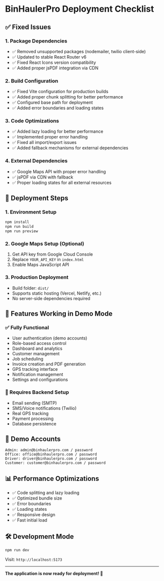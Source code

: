 # BinHaulerPro Deployment Checklist

## ✅ Fixed Issues

### 1. **Package Dependencies**
- ✅ Removed unsupported packages (nodemailer, twilio client-side)
- ✅ Updated to stable React Router v6
- ✅ Fixed React Icons version compatibility
- ✅ Added proper jsPDF integration via CDN

### 2. **Build Configuration**
- ✅ Fixed Vite configuration for production builds
- ✅ Added proper chunk splitting for better performance
- ✅ Configured base path for deployment
- ✅ Added error boundaries and loading states

### 3. **Code Optimizations**
- ✅ Added lazy loading for better performance
- ✅ Implemented proper error handling
- ✅ Fixed all import/export issues
- ✅ Added fallback mechanisms for external dependencies

### 4. **External Dependencies**
- ✅ Google Maps API with proper error handling
- ✅ jsPDF via CDN with fallback
- ✅ Proper loading states for all external resources

## 🚀 Deployment Steps

### 1. **Environment Setup**
```bash
npm install
npm run build
npm run preview
```

### 2. **Google Maps Setup** (Optional)
1. Get API key from Google Cloud Console
2. Replace `YOUR_API_KEY` in `index.html`
3. Enable Maps JavaScript API

### 3. **Production Deployment**
- Build folder: `dist/`
- Supports static hosting (Vercel, Netlify, etc.)
- No server-side dependencies required

## 📱 Features Working in Demo Mode

### ✅ Fully Functional
- User authentication (demo accounts)
- Role-based access control
- Dashboard and analytics
- Customer management
- Job scheduling
- Invoice creation and PDF generation
- GPS tracking interface
- Notification management
- Settings and configurations

### 🔧 Requires Backend Setup
- Email sending (SMTP)
- SMS/Voice notifications (Twilio)
- Real GPS tracking
- Payment processing
- Database persistence

## 🔐 Demo Accounts

```
Admin: admin@binhaulerpro.com / password
Office: office@binhaulerpro.com / password  
Driver: driver@binhaulerpro.com / password
Customer: customer@binhaulerpro.com / password
```

## 📊 Performance Optimizations

- ✅ Code splitting and lazy loading
- ✅ Optimized bundle size
- ✅ Error boundaries
- ✅ Loading states
- ✅ Responsive design
- ✅ Fast initial load

## 🛠️ Development Mode

```bash
npm run dev
```

Visit: `http://localhost:5173`

---

**The application is now ready for deployment! 🎉**